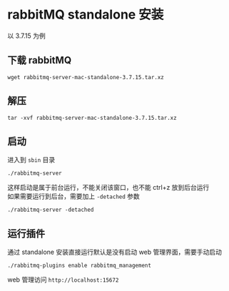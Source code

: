 # rabbitMQ standalone 安装

以 3.7.15 为例

## 下载 rabbitMQ
```shell
wget rabbitmq-server-mac-standalone-3.7.15.tar.xz
```

## 解压
```shell
tar -xvf rabbitmq-server-mac-standalone-3.7.15.tar.xz
```

## 启动
进入到 `sbin` 目录
```shell
./rabbitmq-server
```
这样启动是属于前台运行，不能关闭该窗口，也不能 ctrl+z 放到后台运行  
如果需要运行到后台，需要加上 `-detached` 参数
```shell
./rabbitmq-server -detached
```

## 运行插件
通过 standalone 安装直接运行默认是没有启动 web 管理界面，需要手动启动
```shell
./rabbitmq-plugins enable rabbitmq_management
```

web 管理访问 `http://localhost:15672` 